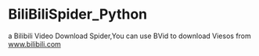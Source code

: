 # BiliBiliSpider_Python
a Bilibili Video Download Spider,You can use BVid to download Viesos from www.bilibili.com
